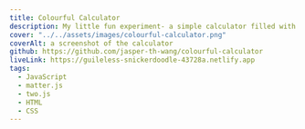 ```yaml
---
title: Colourful Calculator
description: My little fun experiment- a simple calculator filled with JavaScript animations.
cover: "../../assets/images/colourful-calculator.png"
coverAlt: a screenshot of the calculator
github: https://github.com/jasper-th-wang/colourful-calculator
liveLink: https://guileless-snickerdoodle-43728a.netlify.app
tags:
  - JavaScript
  - matter.js
  - two.js
  - HTML
  - CSS
---
```

